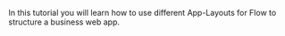 In this tutorial you will learn how to use different App-Layouts for Flow
to structure a business web app. 